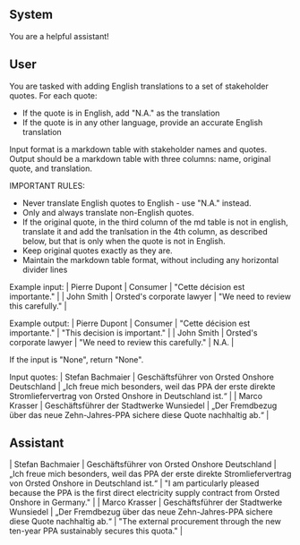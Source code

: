 ## System

You are a helpful assistant!

## User


You are tasked with adding English translations to a set of stakeholder quotes. For each quote:
- If the quote is in English, add "N.A." as the translation
- If the quote is in any other language, provide an accurate English translation

Input format is a markdown table with stakeholder names and quotes.
Output should be a markdown table with three columns: name, original quote, and translation.

IMPORTANT RULES:
- Never translate English quotes to English - use "N.A." instead.
- Only and always translate non-English quotes.
- If the original quote, in the third column of the md table is not in english, translate it and add the tranlsation in the 4th column, as described below, but that is only when the quote is not in English.
- Keep original quotes exactly as they are.
- Maintain the markdown table format, without including any horizontal divider lines

Example input:
| Pierre Dupont | Consumer | "Cette décision est importante." |
| John Smith | Orsted's corporate lawyer | "We need to review this carefully." |

Example output:
| Pierre Dupont | Consumer | "Cette décision est importante." | "This decision is important." |
| John Smith | Orsted's corporate lawyer | "We need to review this carefully." | N.A. |

If the input is "None", return "None".

Input quotes:
| Stefan Bachmaier | Geschäftsführer von Orsted Onshore Deutschland | „Ich freue mich besonders, weil das PPA der erste direkte Stromliefervertrag von Orsted Onshore in Deutschland ist.“ |
| Marco Krasser | Geschäftsführer der Stadtwerke Wunsiedel | „Der Fremdbezug über das neue Zehn-Jahres-PPA sichere diese Quote nachhaltig ab.“ |
        

## Assistant

| Stefan Bachmaier | Geschäftsführer von Orsted Onshore Deutschland | „Ich freue mich besonders, weil das PPA der erste direkte Stromliefervertrag von Orsted Onshore in Deutschland ist.“ | "I am particularly pleased because the PPA is the first direct electricity supply contract from Orsted Onshore in Germany." |
| Marco Krasser | Geschäftsführer der Stadtwerke Wunsiedel | „Der Fremdbezug über das neue Zehn-Jahres-PPA sichere diese Quote nachhaltig ab.“ | "The external procurement through the new ten-year PPA sustainably secures this quota." |

